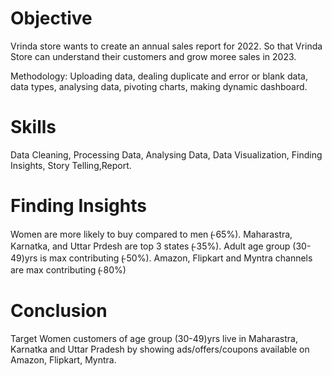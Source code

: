 # Objective
Vrinda store wants to create an annual sales report for 2022. So that Vrinda Store can understand 
their customers and grow moree sales in 2023.

Methodology: Uploading data, dealing duplicate and error or blank data, data types, analysing data,
pivoting charts, making dynamic dashboard.

# Skills
Data Cleaning, Processing Data, Analysing Data, Data Visualization, Finding Insights, Story Telling,Report.

# Finding Insights
Women are more likely to buy compared to men (̴ 65%).
Maharastra, Karnatka, and Uttar Prdesh are top 3 states (̴ 35%).
Adult age group (30-49)yrs is max contributing (̴ 50%).
Amazon, Flipkart and Myntra channels are max contributing (̴ 80%)

# Conclusion
Target Women customers of age group (30-49)yrs live in Maharastra, Karnatka and Uttar Pradesh by showing 
ads/offers/coupons available on Amazon, Flipkart, Myntra.





















